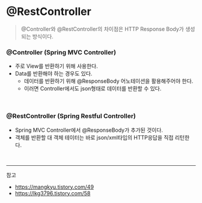 # @RestController

> @Controller와 @RestController의 차이점은 HTTP Response  Body가 생성되는 방식이다.

### @Controller (Spring MVC Controller)

- 주로 View를 반환하기 위해 사용한다.
- Data를 반환해야 하는 경우도 있다.
  - 데이터를 반환하기 위해 @ResponseBody 어노테이션을 활용해주어야 한다.
  - 이러면 Controller에서도 json형태로 데이터를 반환할 수 있다.

<br>

### @RestController (Spring Restful Controller)

- Spring MVC Controller에서 @ResponseBody가 추가된 것이다.
- 객체를 반환할 대 객체 테이터는 바로 json/xml타입의 HTTP응답을 직접 리턴한다.

<br>

---

참고

- https://mangkyu.tistory.com/49
- https://lkg3796.tistory.com/58

<br>